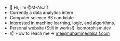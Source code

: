 - 👋 Hi, I’m @M-Alsaif
- Currently a data analytics intern
- Computer science BS candidate
- Interested in machine learning, logic, and algorithms.
- Personal website (Still in works!): isomorphism.dev
- 📫 How to reach me -> me@muhammedalsaif.com


